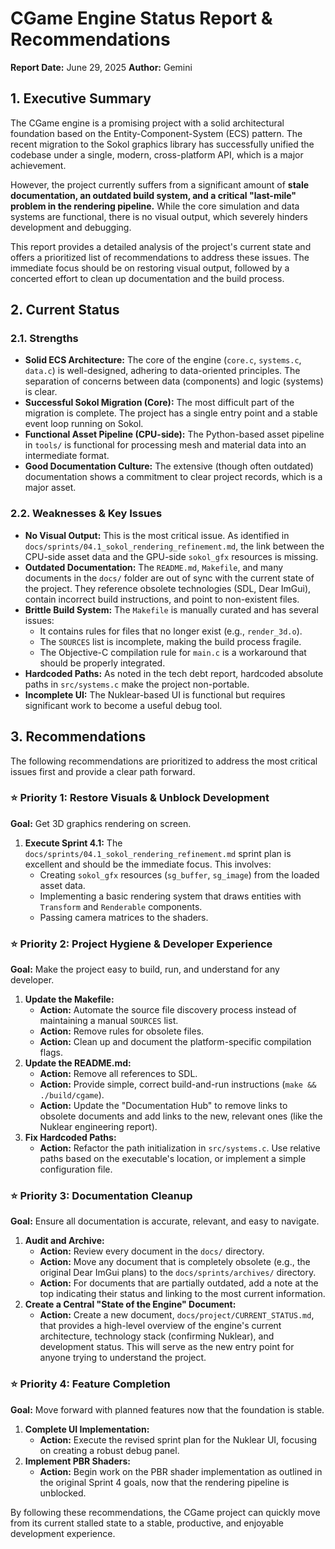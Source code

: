 # CGame Engine Status Report & Recommendations

**Report Date:** June 29, 2025
**Author:** Gemini

## 1. Executive Summary

The CGame engine is a promising project with a solid architectural foundation based on the Entity-Component-System (ECS) pattern. The recent migration to the Sokol graphics library has successfully unified the codebase under a single, modern, cross-platform API, which is a major achievement.

However, the project currently suffers from a significant amount of **stale documentation, an outdated build system, and a critical "last-mile" problem in the rendering pipeline.** While the core simulation and data systems are functional, there is no visual output, which severely hinders development and debugging.

This report provides a detailed analysis of the project's current state and offers a prioritized list of recommendations to address these issues. The immediate focus should be on restoring visual output, followed by a concerted effort to clean up documentation and the build process.

## 2. Current Status

### 2.1. Strengths

*   **Solid ECS Architecture:** The core of the engine (`core.c`, `systems.c`, `data.c`) is well-designed, adhering to data-oriented principles. The separation of concerns between data (components) and logic (systems) is clear.
*   **Successful Sokol Migration (Core):** The most difficult part of the migration is complete. The project has a single entry point and a stable event loop running on Sokol.
*   **Functional Asset Pipeline (CPU-side):** The Python-based asset pipeline in `tools/` is functional for processing mesh and material data into an intermediate format.
*   **Good Documentation Culture:** The extensive (though often outdated) documentation shows a commitment to clear project records, which is a major asset.

### 2.2. Weaknesses & Key Issues

*   **No Visual Output:** This is the most critical issue. As identified in `docs/sprints/04.1_sokol_rendering_refinement.md`, the link between the CPU-side asset data and the GPU-side `sokol_gfx` resources is missing.
*   **Outdated Documentation:** The `README.md`, `Makefile`, and many documents in the `docs/` folder are out of sync with the current state of the project. They reference obsolete technologies (SDL, Dear ImGui), contain incorrect build instructions, and point to non-existent files.
*   **Brittle Build System:** The `Makefile` is manually curated and has several issues:
    *   It contains rules for files that no longer exist (e.g., `render_3d.o`).
    *   The `SOURCES` list is incomplete, making the build process fragile.
    *   The Objective-C compilation rule for `main.c` is a workaround that should be properly integrated.
*   **Hardcoded Paths:** As noted in the tech debt report, hardcoded absolute paths in `src/systems.c` make the project non-portable.
*   **Incomplete UI:** The Nuklear-based UI is functional but requires significant work to become a useful debug tool.

## 3. Recommendations

The following recommendations are prioritized to address the most critical issues first and provide a clear path forward.

### ⭐️ Priority 1: Restore Visuals & Unblock Development

**Goal:** Get 3D graphics rendering on screen.

1.  **Execute Sprint 4.1:** The `docs/sprints/04.1_sokol_rendering_refinement.md` sprint plan is excellent and should be the immediate focus. This involves:
    *   Creating `sokol_gfx` resources (`sg_buffer`, `sg_image`) from the loaded asset data.
    *   Implementing a basic rendering system that draws entities with `Transform` and `Renderable` components.
    *   Passing camera matrices to the shaders.

### ⭐️ Priority 2: Project Hygiene & Developer Experience

**Goal:** Make the project easy to build, run, and understand for any developer.

1.  **Update the Makefile:**
    *   **Action:** Automate the source file discovery process instead of maintaining a manual `SOURCES` list.
    *   **Action:** Remove rules for obsolete files.
    *   **Action:** Clean up and document the platform-specific compilation flags.
2.  **Update the README.md:**
    *   **Action:** Remove all references to SDL.
    *   **Action:** Provide simple, correct build-and-run instructions (`make && ./build/cgame`).
    *   **Action:** Update the "Documentation Hub" to remove links to obsolete documents and add links to the new, relevant ones (like the Nuklear engineering report).
3.  **Fix Hardcoded Paths:**
    *   **Action:** Refactor the path initialization in `src/systems.c`. Use relative paths based on the executable's location, or implement a simple configuration file.

### ⭐️ Priority 3: Documentation Cleanup

**Goal:** Ensure all documentation is accurate, relevant, and easy to navigate.

1.  **Audit and Archive:**
    *   **Action:** Review every document in the `docs/` directory.
    *   **Action:** Move any document that is completely obsolete (e.g., the original Dear ImGui plans) to the `docs/sprints/archives/` directory.
    *   **Action:** For documents that are partially outdated, add a note at the top indicating their status and linking to the most current information.
2.  **Create a Central "State of the Engine" Document:**
    *   **Action:** Create a new document, `docs/project/CURRENT_STATUS.md`, that provides a high-level overview of the engine's current architecture, technology stack (confirming Nuklear), and development status. This will serve as the new entry point for anyone trying to understand the project.

### ⭐️ Priority 4: Feature Completion

**Goal:** Move forward with planned features now that the foundation is stable.

1.  **Complete UI Implementation:**
    *   **Action:** Execute the revised sprint plan for the Nuklear UI, focusing on creating a robust debug panel.
2.  **Implement PBR Shaders:**
    *   **Action:** Begin work on the PBR shader implementation as outlined in the original Sprint 4 goals, now that the rendering pipeline is unblocked.

By following these recommendations, the CGame project can quickly move from its current stalled state to a stable, productive, and enjoyable development experience.
